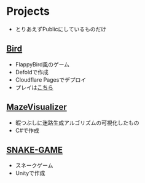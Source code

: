 # Projects
- とりあえずPublicにしているものだけ

## [Bird](https://github.com/kou256/Bird)
- FlappyBird風のゲーム
- Defoldで作成
- Cloudflare Pagesでデプロイ
- プレイは[こちら](https://flying.zuikou.dev/app)

## [MazeVisualizer](https://github.com/kou256/MazeVisualizer)
- 暇つぶしに迷路生成アルゴリズムの可視化したもの
- C#で作成

## [SNAKE-GAME](https://github.com/kou256/SNAKE-GAME)
- スネークゲーム
- Unityで作成